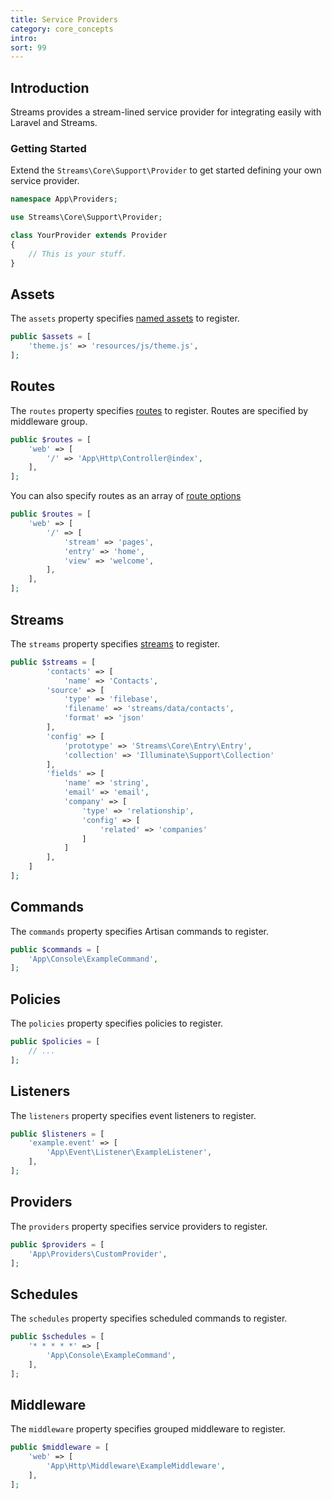 ```yaml
---
title: Service Providers
category: core_concepts
intro: 
sort: 99
---
```


## Introduction

Streams provides a stream-lined service provider for integrating easily with Laravel and Streams.

### Getting Started

Extend the `Streams\Core\Support\Provider` to get started defining your own service provider.

```php
namespace App\Providers;

use Streams\Core\Support\Provider;

class YourProvider extends Provider
{
    // This is your stuff.
}
```

## Assets

The `assets` property specifies [named assets](assets#named-assets) to register.

```php
public $assets = [
    'theme.js' => 'resources/js/theme.js',
];
```

## Routes

The `routes` property specifies [routes](routes) to register. Routes are specified by middleware group.

```php
public $routes = [
    'web' => [
        '/' => 'App\Http\Controller@index',
    ],
];
```

You can also specify routes as an array of [route options](routing#route-options)

```php
public $routes = [
    'web' => [
        '/' => [
            'stream' => 'pages',
            'entry' => 'home',
            'view' => 'welcome',
        ],
    ],
];
```

## Streams

The `streams` property specifies [streams](streams) to register.

```php
public $streams = [
        'contacts' => [
            'name' => 'Contacts',
        'source' => [
            'type' => 'filebase',
            'filename' => 'streams/data/contacts',
            'format' => 'json'
        ],
        'config' => [
            'prototype' => 'Streams\Core\Entry\Entry',
            'collection' => 'Illuminate\Support\Collection'
        ],
        'fields' => [
            'name' => 'string',
            'email' => 'email',
            'company' => [
                'type' => 'relationship',
                'config' => [
                    'related' => 'companies'
                ]
            ]
        ],
    ]
];
```

## Commands

The `commands` property specifies Artisan commands to register.

```php
public $commands = [
    'App\Console\ExampleCommand',
];
```

## Policies

The `policies` property specifies policies to register.

```php
public $policies = [
    // ...
];
```

## Listeners

The `listeners` property specifies event listeners to register.

```php
public $listeners = [
    'example.event' => [
        'App\Event\Listener\ExampleListener',
    ],
];
```

## Providers

The `providers` property specifies service providers to register.

```php
public $providers = [
    'App\Providers\CustomProvider',
];
```

## Schedules

The `schedules` property specifies scheduled commands to register.

```php
public $schedules = [
    '* * * * *' => [
        'App\Console\ExampleCommand',
    ],
];
```

## Middleware

The `middleware` property specifies grouped middleware to register.

```php
public $middleware = [
    'web' => [
        'App\Http\Middleware\ExampleMiddleware',
    ],
];
```
